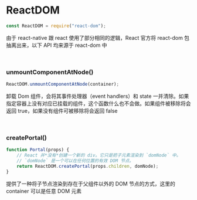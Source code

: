 # ReactDOM

```javascript
const ReactDOM = require("react-dom");
```

由于 react-native 跟 react 使用了部分相同的逻辑，React 官方将 react-dom 包抽离出来，以下 API 均来源于 react-dom 中

</br>

### unmountComponentAtNode()

```javascript
ReactDOM.unmountComponentAtNode(container);
```

卸载 Dom 组件，会将其事件处理器（event handlers）和 state 一并清除。如果指定容器上没有对应已挂载的组件，这个函数什么也不会做。如果组件被移除将会返回 true，如果没有组件可被移除将会返回 false

</br>

### createPortal()

```javascript
function Portal(props) {
    // React 并*没有*创建一个新的 div。它只是把子元素渲染到 `domNode` 中。
    // `domNode` 是一个可以在任何位置的有效 DOM 节点。
    return ReactDOM.createPortal(props.children, domNode);
}
```

提供了一种将子节点渲染到存在于父组件以外的 DOM 节点的方式，这里的 container 可以是任意 DOM 元素

</br>
